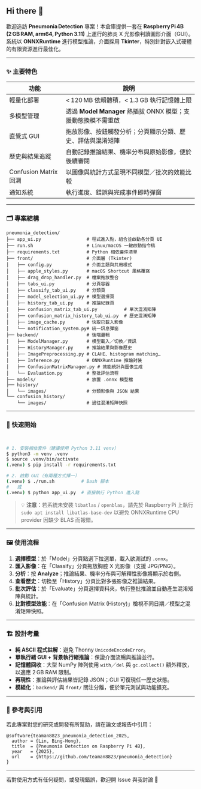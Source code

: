 ## Hi there 👋

歡迎造訪 **Pneumonia Detection** 專案！本倉庫提供一套在 **Raspberry Pi 4B (2 GB RAM, arm64, Python 3.11)** 上運行的肺炎 X 光影像判讀圖形介面（GUI）。系統以 **ONNXRuntime** 進行模型推論，介面採用 **Tkinter**，特別針對嵌入式硬體的有限資源進行最佳化。

---

### ✨ 主要特色

| 功能                  | 說明                                          |
| ------------------- | ------------------------------------------- |
| 輕量化部署               | < 120 MB 依賴體積，< 1.3 GB 執行記憶體上限              |
| 多模型管理               | 透過 **Model Manager** 熱插拔 ONNX 模型；支援動態換模不需重啟 |
| 直覺式 GUI             | 拖放影像、按鈕觸發分析；分頁顯示分類、歷史、評估與混淆矩陣               |
| 歷史與結果追蹤             | 自動記錄推論結果、機率分布與原始影像，便於後續審閱                   |
| Confusion Matrix 回溯 | 以圖像與統計方式呈現不同模型／批次的效能比較                      |
| 通知系統                | 執行進度、錯誤與完成事件即時彈窗                            |

---

### 🗂️ 專案結構

```text
pneumonia_detection/
├── app_ui.py                 # 程式進入點，組合並啟動各分頁 UI
├── run.sh                    # Linux/macOS 一鍵啟動指令稿
├── requirements.txt          # Python 相依套件清單
├── front/                    # 介面層 (Tkinter)
│   ├── config.py             # 介面主題與共用樣式
│   ├── apple_styles.py       # macOS Shortcut 風格覆寫
│   ├── drag_drop_handler.py  # 檔案拖放整合
│   ├── tabs_ui.py            # 分頁容器
│   ├── classify_tab_ui.py    # 分類頁
│   ├── model_selection_ui.py # 模型選擇頁
│   ├── history_tab_ui.py     # 推論紀錄頁
│   ├── confusion_matrix_tab_ui.py          # 單次混淆矩陣
│   ├── confusion_matrix_history_tab_ui.py  # 歷史混淆矩陣
│   ├── image_cache.py        # 快取已載入影像
│   └── notification_system.py# 統一訊息彈窗
├── backend/                  # 後端邏輯
│   ├── ModelManager.py       # 模型載入／切換／資訊
│   ├── HistoryManager.py     # 推論結果與影像歷史
│   ├── ImagePreprocessing.py # CLAHE、histogram matching…
│   ├── Inference.py          # ONNXRuntime 推論封裝
│   ├── ConfusionMatrixManager.py # 效能統計與圖像生成
│   └── Evaluation.py         # 整批評估流程
├── models/                   # 放置 .onnx 模型檔
├── history/
│   └── images/               # 分類影像與 JSON 結果
└── confusion_history/
    └── images/               # 過往混淆矩陣快照
```

---

### 🚀 快速開始

```bash


# 1. 安裝相依套件（建議使用 Python 3.11 venv）
$ python3 -m venv .venv
$ source .venv/bin/activate
(.venv) $ pip install -r requirements.txt

# 2. 啟動 GUI（有兩種方式擇一）
(.venv) $ ./run.sh          # Bash 腳本
#   或
(.venv) $ python app_ui.py  # 直接執行 Python 進入點
```

> 💡 **注意**：若系統未安裝 `libatlas` / `openblas`，請先於 Raspberry Pi 上執行 `sudo apt install libatlas-base-dev` 以避免 ONNXRuntime CPU provider 因缺少 BLAS 而報錯。

---

### 🖼️ 使用流程

1. **選擇模型**：於「Model」分頁點選下拉選單，載入欲測試的 `.onnx`。
2. **匯入影像**：在「Classify」分頁拖放胸腔 X 光影像（支援 JPG/PNG）。
3. **分析**：按 **Analyze**；推論結果、機率分布與可解釋性影像將顯示於右側。
4. **查看歷史**：切換至「History」分頁比對多張影像之推論結果。
5. **批次評估**：於「Evaluate」分頁選擇資料夾，執行整批推論並自動產生混淆矩陣與統計。
6. **比對模型效能**：在「Confusion Matrix (History)」檢視不同日期／模型之混淆矩陣快照。

---

### 🏗️ 設計考量

* **純 ASCII 程式註解**：避免 Thonny `UnicodeEncodeError`。
* **單執行緒 GUI + 背景執行緒推論**：保證介面流暢與推論並行。
* **記憶體回收**：大型 NumPy 陣列使用 `with`／`del` 與 `gc.collect()` 額外釋放，以適應 2 GB RAM 限制。
* **再現性**：推論與評估結果皆記錄 JSON；GUI 可復現任一歷史狀態。
* **模組化**：`backend/` 與 `front/` 關注分離，便於單元測試與功能擴充。

---

### 📝 參考與引用

若此專案對您的研究或開發有所幫助，請在論文或報告中引用：

```text
@software{teaman8823_pneumonia_detection_2025,
  author = {Lin, Bing-Hong},
  title  = {Pneumonia Detection on Raspberry Pi 4B},
  year   = {2025},
  url    = {https://github.com/teaman8823/pneumonia_detection}
}
```

---


若對使用方式有任何疑問，或發現錯誤，歡迎開 Issue 與我討論 🙌


